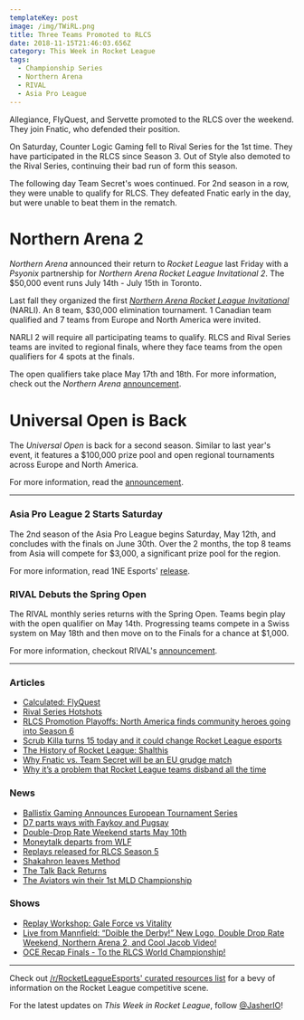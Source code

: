 ```yaml
---
templateKey: post
image: /img/TWiRL.png
title: Three Teams Promoted to RLCS
date: 2018-11-15T21:46:03.656Z
category: This Week in Rocket League
tags:
  - Championship Series
  - Northern Arena
  - RIVAL
  - Asia Pro League
---
```

Allegiance, FlyQuest, and Servette promoted to the RLCS over the weekend. They join Fnatic, who defended their position. 

On Saturday, Counter Logic Gaming fell to Rival Series for the 1st time. They have participated in the RLCS since Season 3. Out of Style also demoted to the Rival Series, continuing their bad run of form this season. 

The following day Team Secret's woes continued. For 2nd season in a row, they were unable to qualify for RLCS. They defeated Fnatic early in the day, but were unable to beat them in the rematch. 

# Northern Arena 2

*Northern Arena* announced their return to *Rocket League* last Friday with a *Psyonix* partnership for *Northern Arena Rocket League Invitational 2*. The $50,000 event runs July 14th - July 15th in Toronto. 

Last fall they organized the first [*Northern Arena Rocket League Invitational*](https://octane.gg/event/northern-arena-invitational) (NARLI). An 8 team, $30,000 elimination tournament. 1 Canadian team qualified and 7 teams from Europe and North America were invited. 

NARLI 2 will require all participating teams to qualify. RLCS and Rival Series teams are invited to regional finals, where they face teams from the open qualifiers for 4 spots at the finals. 

The open qualifiers take place May 17th and 18th. For more information, check out the *Northern Arena* [announcement](http://www.northernarena.ca/narli/). 

# Universal Open is Back

The *Universal Open* is back for a second season. Similar to last year's event, it features a $100,000 prize pool and open regional tournaments across Europe and North America. 

For more information, read the [announcement](https://www.rocketleagueesports.com/news/universal-open-rocket-league-returns-this-summer-/).

---

### Asia Pro League 2 Starts Saturday

The 2nd season of the Asia Pro League begins Saturday, May 12th, and concludes with the finals on June 30th. Over the 2 months, the top 8 teams from Asia will compete for $3,000, a significant prize pool for the region. 

For more information, read 1NE Esports' [release](http://1neesports.com/articles/news/rocket-league/16/asia-pro-league-2.0).

### RIVAL Debuts the Spring Open

The RIVAL monthly series returns with the Spring Open. Teams begin play with the open qualifier on May 14th. Progressing teams compete in a Swiss system on May 18th and then move on to the Finals for a chance at $1,000.

For more information, checkout RIVAL's [announcement](https://www.reddit.com/r/RocketLeagueEsports/comments/8hj1or/introducing_the_rival_esports_spring_open_2018/).

---

### Articles

* [Calculated: FlyQuest](https://www.rocketleagueesports.com/news/calculated--7--flyquest/)
* [Rival Series Hotshots](https://octane.gg/news/rival-series-hotshots/)
* [RLCS Promotion Playoffs: North America finds community heroes going into Season 6](https://armchairallamericans.com/rlcs-s5-promotion-playoffs-na-finds-community-heroes-into-s6/)
* [Scrub Killa turns 15 today and it could change Rocket League esports](http://rocketeers.gg/rocket-league-player-scrub-killa-age-birthday-rlcs/)
* [The History of Rocket League: Shalthis](https://armchairallamericans.com/the-history-of-rocket-league-shalthis/)
* [Why Fnatic vs. Team Secret will be an EU grudge match](http://rocketeers.gg/fnatic-team-secret-rlcs-grudge-match/)
* [Why it’s a problem that Rocket League teams disband all the time](http://rocketeers.gg/rocket-league-teams-disbanding-problem/)

### News

* [Ballistix Gaming Announces European Tournament Series](https://ballistixgaming.com/esports/tournaments/rlbrawl.html?cm_mmc=Ballistix-_-BrawlRL-_-Various-_-Annoucement)
* [D7 parts ways with Faykoy and Pugsay](https://octane.gg/news/d7-parts-ways-with-faykow-and-pugsay/)
* [Double-Drop Rate Weekend starts May 10th](https://www.rocketleague.com/news/double-drop-rate-weekend-may-10/)
* [Moneytalk departs from WLF](https://octane.gg/news/moneytalk-parts-ways-with-team-wlf/)
* [Replays released for RLCS Season 5](https://www.reddit.com/r/RocketLeagueEsports/comments/8hqkcl/replays_for_the_rlcs_rival_series_up_to_promotion/)
* [Shakahron leaves Method](https://octane.gg/news/shakahron-leaves-method/)
* [The Talk Back Returns](https://twitter.com/JorbyPls/status/992592051077197824)
* [The Aviators win their 1st MLD Championship](https://twitter.com/MLDoubles/status/992952276099715081)

### Shows

* [Replay Workshop: Gale Force vs Vitality](https://www.youtube.com/watch?v=hjg15rK314Y)
* [Live from Mannfield: “Doible the Derby!” New Logo, Double Drop Rate Weekend, Northern Arena 2, and Cool Jacob Video!](http://www.lfmannfield.com/episodes/2018/5/8/ep-110-doible-the-derby-new-logo-double-drop-rate-weekend-northern-arena-2-and-cool-jacob-video)
* [OCE Recap Finals - To the RLCS World Championship!](https://www.youtube.com/watch?v=ddQanzPq0iU)

---

Check out [/r/RocketLeagueEsports' curated resources list](https://www.reddit.com/r/RocketLeagueEsports/wiki/links) for a bevy of information on the Rocket League competitive scene.

For the latest updates on *This Week in Rocket League*, follow [@JasherIO](https://twitter.com/JasherIO)! 
